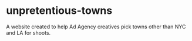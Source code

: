 unpretentious-towns
===================

A website created to help Ad Agency creatives pick towns other than NYC and LA for shoots.

